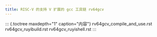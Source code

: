 ```yaml
---
title: RISC-V 的支持 V 扩展的 gcc 工具链 rv64gcv
---
```


::: {.toctree maxdepth="1" caption="内容"}
rv64gcv_compile_and_use.rst rv64gcv_ruyibuild.rst rv64gcv_ruyishell.rst
:::
